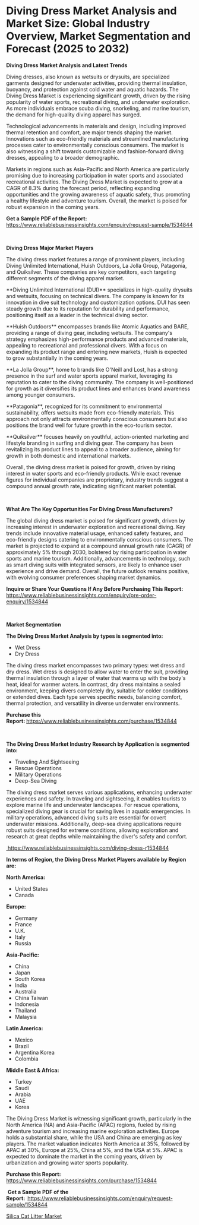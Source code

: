 <p><h1>Diving Dress Market Analysis and Market Size: Global Industry Overview, Market Segmentation and Forecast (2025 to 2032)</h1></p><p><strong>Diving Dress Market Analysis and Latest Trends</strong></p>
<p><p>Diving dresses, also known as wetsuits or drysuits, are specialized garments designed for underwater activities, providing thermal insulation, buoyancy, and protection against cold water and aquatic hazards. The Diving Dress Market is experiencing significant growth, driven by the rising popularity of water sports, recreational diving, and underwater exploration. As more individuals embrace scuba diving, snorkeling, and marine tourism, the demand for high-quality diving apparel has surged.</p><p>Technological advancements in materials and design, including improved thermal retention and comfort, are major trends shaping the market. Innovations such as eco-friendly materials and streamlined manufacturing processes cater to environmentally conscious consumers. The market is also witnessing a shift towards customizable and fashion-forward diving dresses, appealing to a broader demographic.</p><p>Markets in regions such as Asia-Pacific and North America are particularly promising due to increasing participation in water sports and associated recreational activities. The Diving Dress Market is expected to grow at a CAGR of 8.3% during the forecast period, reflecting expanding opportunities and the growing awareness of aquatic safety, thus promoting a healthy lifestyle and adventure tourism. Overall, the market is poised for robust expansion in the coming years.</p></p>
<p><strong>Get a Sample PDF of the Report:&nbsp;</strong> <a href="https://www.reliablebusinessinsights.com/enquiry/request-sample/1534844?utm_campaign=2222&utm_medium=2&utm_source=Github&utm_content=ia&utm_term=06022025&utm_id=diving-dress">https://www.reliablebusinessinsights.com/enquiry/request-sample/1534844</a></p>
<p>&nbsp;</p>
<p><strong>Diving Dress Major Market Players</strong></p>
<p><p>The diving dress market features a range of prominent players, including Diving Unlimited International, Huish Outdoors, La Jolla Group, Patagonia, and Quiksilver. These companies are key competitors, each targeting different segments of the diving apparel market.</p><p>**Diving Unlimited International (DUI)** specializes in high-quality drysuits and wetsuits, focusing on technical divers. The company is known for its innovation in dive suit technology and customization options. DUI has seen steady growth due to its reputation for durability and performance, positioning itself as a leader in the technical diving sector.</p><p>**Huish Outdoors** encompasses brands like Atomic Aquatics and BARE, providing a range of diving gear, including wetsuits. The company's strategy emphasizes high-performance products and advanced materials, appealing to recreational and professional divers. With a focus on expanding its product range and entering new markets, Huish is expected to grow substantially in the coming years.</p><p>**La Jolla Group**, home to brands like O'Neill and Lost, has a strong presence in the surf and water sports apparel market, leveraging its reputation to cater to the diving community. The company is well-positioned for growth as it diversifies its product lines and enhances brand awareness among younger consumers.</p><p>**Patagonia**, recognized for its commitment to environmental sustainability, offers wetsuits made from eco-friendly materials. This approach not only attracts environmentally conscious consumers but also positions the brand well for future growth in the eco-tourism sector.</p><p>**Quiksilver** focuses heavily on youthful, action-oriented marketing and lifestyle branding in surfing and diving gear. The company has been revitalizing its product lines to appeal to a broader audience, aiming for growth in both domestic and international markets.</p><p>Overall, the diving dress market is poised for growth, driven by rising interest in water sports and eco-friendly products. While exact revenue figures for individual companies are proprietary, industry trends suggest a compound annual growth rate, indicating significant market potential.</p></p>
<p>&nbsp;</p>
<p><strong>What Are The Key Opportunities For Diving Dress Manufacturers?</strong></p>
<p><p>The global diving dress market is poised for significant growth, driven by increasing interest in underwater exploration and recreational diving. Key trends include innovative material usage, enhanced safety features, and eco-friendly designs catering to environmentally conscious consumers. The market is projected to expand at a compound annual growth rate (CAGR) of approximately 5% through 2030, bolstered by rising participation in water sports and marine tourism. Additionally, advancements in technology, such as smart diving suits with integrated sensors, are likely to enhance user experience and drive demand. Overall, the future outlook remains positive, with evolving consumer preferences shaping market dynamics.</p></p>
<p><strong>Inquire or Share Your Questions If Any Before Purchasing This Report:</strong> <a href="https://www.reliablebusinessinsights.com/enquiry/pre-order-enquiry/1534844?utm_campaign=2222&utm_medium=2&utm_source=Github&utm_content=ia&utm_term=06022025&utm_id=diving-dress">https://www.reliablebusinessinsights.com/enquiry/pre-order-enquiry/1534844</a></p>
<p>&nbsp;</p>
<p><strong>Market Segmentation</strong></p>
<p><strong>The Diving Dress Market Analysis by types is segmented into:</strong></p>
<p><ul><li>Wet Dress</li><li>Dry Dress</li></ul></p>
<p><p>The diving dress market encompasses two primary types: wet dress and dry dress. Wet dress is designed to allow water to enter the suit, providing thermal insulation through a layer of water that warms up with the body's heat, ideal for warmer waters. In contrast, dry dress maintains a sealed environment, keeping divers completely dry, suitable for colder conditions or extended dives. Each type serves specific needs, balancing comfort, thermal protection, and versatility in diverse underwater environments.</p></p>
<p><strong>Purchase this Report:&nbsp;</strong><a href="https://www.reliablebusinessinsights.com/purchase/1534844?utm_campaign=2222&utm_medium=2&utm_source=Github&utm_content=ia&utm_term=06022025&utm_id=diving-dress">https://www.reliablebusinessinsights.com/purchase/1534844</a></p>
<p>&nbsp;</p>
<p><strong>The Diving Dress Market Industry Research by Application is segmented into:</strong></p>
<p><ul><li>Traveling And Sightseeing</li><li>Rescue Operations</li><li>Military Operations</li><li>Deep-Sea Diving</li></ul></p>
<p><p>The diving dress market serves various applications, enhancing underwater experiences and safety. In traveling and sightseeing, it enables tourists to explore marine life and underwater landscapes. For rescue operations, specialized diving gear is crucial for saving lives in aquatic emergencies. In military operations, advanced diving suits are essential for covert underwater missions. Additionally, deep-sea diving applications require robust suits designed for extreme conditions, allowing exploration and research at great depths while maintaining the diver's safety and comfort.</p></p>
<p><a href="https://www.reliablebusinessinsights.com/diving-dress-r1534844?utm_campaign=2222&utm_medium=2&utm_source=Github&utm_content=ia&utm_term=06022025&utm_id=diving-dress">&nbsp;https://www.reliablebusinessinsights.com/diving-dress-r1534844</a></p>
<p><strong>In terms of Region, the Diving Dress Market Players available by Region are:</strong></p>
<p>
    <p> <strong> North America: </strong>
        <ul>
            <li>United States</li>
            <li>Canada</li>
        </ul>
        </p> 
    <p> <strong> Europe: </strong>
        <ul>
            <li>Germany</li>
            <li>France</li>
            <li>U.K.</li>
            <li>Italy</li>
            <li>Russia</li>
        </ul>
        </p> 
    <p> <strong> Asia-Pacific: </strong>
        <ul>
            <li>China</li>
            <li>Japan</li>
            <li>South Korea</li>
            <li>India</li>
            <li>Australia</li>
            <li>China Taiwan</li>
            <li>Indonesia</li>
            <li>Thailand</li>
            <li>Malaysia</li>
        </ul>
        </p> 
    <p> <strong> Latin America: </strong>
        <ul>
            <li>Mexico</li>
            <li>Brazil</li>
            <li>Argentina Korea</li>
            <li>Colombia</li>
        </ul>
        </p> 
    <p> <strong> Middle East & Africa: </strong>
        <ul>
            <li>Turkey</li>
            <li>Saudi</li>
            <li>Arabia</li>
            <li>UAE</li>
            <li>Korea</li>
        </ul>
    </p>
    </p>
<p><p>The Diving Dress Market is witnessing significant growth, particularly in the North America (NA) and Asia-Pacific (APAC) regions, fueled by rising adventure tourism and increasing marine exploration activities. Europe holds a substantial share, while the USA and China are emerging as key players. The market valuation indicates North America at 35%, followed by APAC at 30%, Europe at 25%, China at 5%, and the USA at 5%. APAC is expected to dominate the market in the coming years, driven by urbanization and growing water sports popularity.</p></p>
<p><strong>Purchase this Report: </strong><a href="https://www.reliablebusinessinsights.com/purchase/1534844?utm_campaign=2222&utm_medium=2&utm_source=Github&utm_content=ia&utm_term=06022025&utm_id=diving-dress">https://www.reliablebusinessinsights.com/purchase/1534844</a></p>
<p>&nbsp;<strong>Get a Sample PDF of the Report:&nbsp;&nbsp;</strong><a href="https://www.reliablebusinessinsights.com/enquiry/request-sample/1534844?utm_campaign=2222&utm_medium=2&utm_source=Github&utm_content=ia&utm_term=06022025&utm_id=diving-dress">https://www.reliablebusinessinsights.com/enquiry/request-sample/1534844</a></p>
<p><strong></strong></p>
<p><p><a href="https://github.com/LilianFaulkner65/Market-Research-Report-List-1/blob/main/silica-cat-litter-market.md?utm_campaign=2222&utm_medium=2&utm_source=Github&utm_content=ia&utm_term=06022025&utm_id=diving-dress">Silica Cat Litter Market</a></p></p>